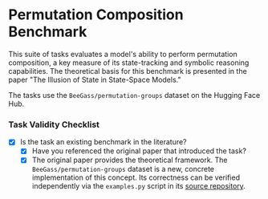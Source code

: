 # Permutation Composition Benchmark

This suite of tasks evaluates a model's ability to perform permutation composition, a key measure of its state-tracking and symbolic reasoning capabilities. The theoretical basis for this benchmark is presented in the paper "The Illusion of State in State-Space Models."

The tasks use the `BeeGass/permutation-groups` dataset on the Hugging Face Hub.

### Task Validity Checklist

- [x] Is the task an existing benchmark in the literature?
  - [x] Have you referenced the original paper that introduced the task?
  - [x] The original paper provides the theoretical framework. The `BeeGass/permutation-groups` dataset is a new, concrete implementation of this concept. Its correctness can be verified independently via the `examples.py` script in its [source repository](https://github.com/BeeGass/permutation-groups).